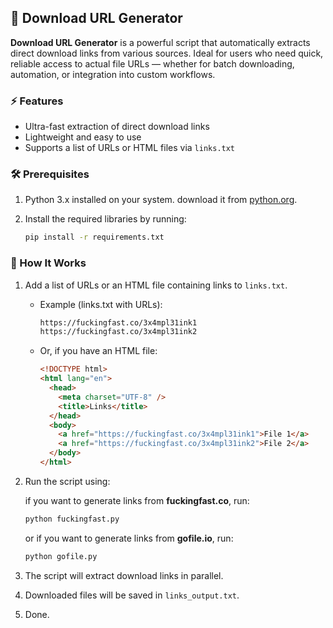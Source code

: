 ## 🚀 Download URL Generator

**Download URL Generator** is a powerful script that automatically extracts direct download links from various sources. Ideal for users who need quick, reliable access to actual file URLs — whether for batch downloading, automation, or integration into custom workflows.

### ⚡ Features

- Ultra-fast extraction of direct download links
- Lightweight and easy to use
- Supports a list of URLs or HTML files via `links.txt`

### 🛠 Prerequisites

1. Python 3.x installed on your system. download it from [python.org](https://www.python.org/downloads/).
2. Install the required libraries by running:

   ```bash
   pip install -r requirements.txt
   ```

### 🔧 How It Works

1. Add a list of URLs or an HTML file containing links to `links.txt`.

   - Example (links.txt with URLs):
     ```txt
     https://fuckingfast.co/3x4mpl31ink1
     https://fuckingfast.co/3x4mpl31ink2
     ```
   - Or, if you have an HTML file:
     ```html
     <!DOCTYPE html>
     <html lang="en">
       <head>
         <meta charset="UTF-8" />
         <title>Links</title>
       </head>
       <body>
         <a href="https://fuckingfast.co/3x4mpl31ink1">File 1</a>
         <a href="https://fuckingfast.co/3x4mpl31ink2">File 2</a>
       </body>
     </html>
     ```

2. Run the script using:

   if you want to generate links from **fuckingfast.co**, run:

   ```bash
   python fuckingfast.py
   ```

   or if you want to generate links from **gofile.io**, run:

   ```bash
   python gofile.py
   ```

3. The script will extract download links in parallel.
4. Downloaded files will be saved in `links_output.txt`.
5. Done.
